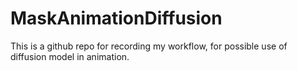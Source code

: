 # MaskAnimationDiffusion
This is a github repo for recording my workflow, for possible use of diffusion model in animation.
